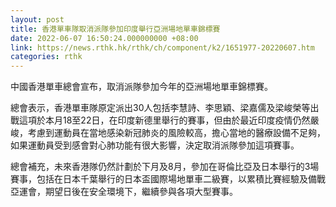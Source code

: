 ```yaml
---
layout: post
title: 香港單車隊取消派隊參加印度舉行亞洲場地單車錦標賽
date: 2022-06-07 16:50:24.000000000 +08:00
link: https://news.rthk.hk/rthk/ch/component/k2/1651977-20220607.htm
categories: rthk
---
```


中國香港單車總會宣布，取消派隊參加今年的亞洲場地單車錦標賽。

總會表示，香港單車隊原定派出30人包括李慧詩、李思穎、梁嘉儒及梁峻榮等出戰這項於本月18至22日，在印度新德里舉行的賽事，但由於最近印度疫情仍然嚴峻，考慮到運動員在當地感染新冠肺炎的風險較高，擔心當地的醫療設備不足夠，如果運動員受到感會對心肺功能有很大影響，決定取消派隊參加這項賽事。

總會補充，未來香港隊仍然計劃於下月及8月，參加在哥倫比亞及日本舉行的3場賽事，包括在日本千葉舉行的日本盃國際場地單車二級賽，以累積比賽經驗及備戰亞運會，期望日後在安全環境下，繼續參與各項大型賽事。
